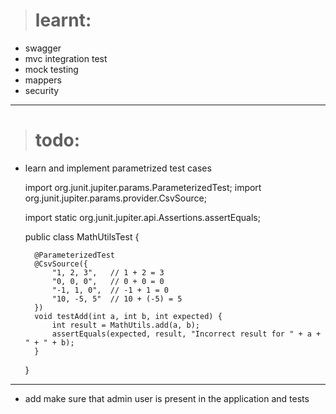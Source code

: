 ># learnt:
- swagger 
- mvc integration test 
- mock testing 
- mappers 
- security


***
># todo:
- learn and implement parametrized test cases 



    import org.junit.jupiter.params.ParameterizedTest;
    import org.junit.jupiter.params.provider.CsvSource;

    import static org.junit.jupiter.api.Assertions.assertEquals;
    
    public class MathUtilsTest {
    
        @ParameterizedTest
        @CsvSource({
            "1, 2, 3",   // 1 + 2 = 3
            "0, 0, 0",   // 0 + 0 = 0
            "-1, 1, 0",  // -1 + 1 = 0
            "10, -5, 5"  // 10 + (-5) = 5
        })
        void testAdd(int a, int b, int expected) {
            int result = MathUtils.add(a, b);
            assertEquals(expected, result, "Incorrect result for " + a + " + " + b);
        }
    }

*** 
- add make sure that admin user is present in the application and tests